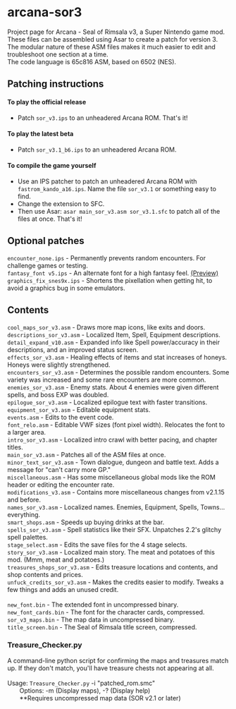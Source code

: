 # arcana-sor3
Project page for Arcana - Seal of Rimsala v3, a Super Nintendo game mod.\
These files can be assembled using Asar to create a patch for version 3.\
The modular nature of these ASM files makes it much easier to edit and troubleshoot one section at a time.\
The code language is 65c816 ASM, based on 6502 (NES).

## Patching instructions
#### To play the official release ####
* Patch `sor_v3.ips` to an unheadered Arcana ROM. That's it!

#### To play the latest beta ####
* Patch `sor_v3.1_b6.ips` to an unheadered Arcana ROM.

#### To compile the game yourself ####
* Use an IPS patcher to patch an unheadered Arcana ROM with `fastrom_kando_a16.ips`. Name the file `sor_v3.1` or something easy to find.
* Change the extension to SFC.
* Then use Asar: `asar main_sor_v3.asm sor_v3.1.sfc` to patch all of the files at once. That's it!


## Optional patches
`encounter_none.ips`      - Permanently prevents random encounters. For challenge games or testing.\
`fantasy_font v5.ips`     - An alternate font for a high fantasy feel. [(Preview)](https://github.com/SarahShinespark/arcana-sor3/blob/main/Patches/fantasy%20font%20demo.png)\
`graphics_fix_snes9x.ips` - Shortens the pixellation when getting hit, to avoid a graphics bug in some emulators.


## Contents
`cool_maps_sor_v3.asm`		- Draws more map icons, like exits and doors.\
`descriptions_sor_v3.asm`	- Localized Item, Spell, Equipment descriptions.\
`detail_expand_v10.asm`		- Expanded info like Spell power/accuracy in their descriptions, and an improved status screen.\
`effects_sor_v3.asm`			- Healing effects of items and stat increases of honeys. Honeys were slightly strengthened.\
`encounters_sor_v3.asm`		- Determines the possible random encounters. Some variety was increased and some rare encounters are more common.\
`enemies_sor_v3.asm`			- Enemy stats. About 4 enemies were given different spells, and boss EXP was doubled.\
`epilogue_sor_v3.asm`			- Localized epilogue text with faster transitions.\
`equipment_sor_v3.asm`		- Editable equipment stats.\
`events.asm`              - Edits to the event code.\
`font_relo.asm`						- Editable VWF sizes (font pixel width). Relocates the font to a larger area.\
`intro_sor_v3.asm`			  - Localized intro crawl with better pacing, and chapter titles.\
`main_sor_v3.asm`         - Patches all of the ASM files at once.\
`minor_text_sor_v3.asm`   - Town dialogue, dungeon and battle text. Adds a message for "can't carry more GP."\
`miscellaneous.asm`			  - Has some miscellaneous global mods like the ROM header or editing the encounter rate.\
`modifications_v3.asm`    - Contains more miscellaneous changes from v2.1.15 and before.\
`names_sor_v3.asm`			  - Localized names. Enemies, Equipment, Spells, Towns... everything.\
`smart_shops.asm`         - Speeds up buying drinks at the bar.\
`spells_sor_v3.asm`			  - Spell statistics like their SFX. Unpatches 2.2's glitchy spell palettes.\
`stage_select.asm`        - Edits the save files for the 4 stage selects.\
`story_sor_v3.asm`			  - Localized main story. The meat and potatoes of this mod. (Mmm, meat and potatoes.)\
`treasures_shops_sor_v3.asm` - Edits treasure locations and contents, and shop contents and prices.\
`unfuck_credits_sor_v3.asm`	 - Makes the credits easier to modify. Tweaks a few things and adds an unused credit.\
\
`new_font.bin`        - The extended font in uncompressed binary.\
`new_font_cards.bin`  - The font for the character cards, compressed.\
`sor_v3_maps.bin`     - The map data in uncompressed binary.\
`title_screen.bin`    - The Seal of Rimsala title screen, compressed.

### Treasure_Checker.py
A command-line python script for confirming the maps and treasures match up. If they don't match, you'll have treasure chests not appearing at all.\
\
Usage: `Treasure_Checker.py` -i "patched_rom.smc"\
  &nbsp;&nbsp;&nbsp;&nbsp;&nbsp;&nbsp;
Options: -m (Display maps), -? (Display help)\
&nbsp;&nbsp;&nbsp;&nbsp;&nbsp;&nbsp;
**Requires uncompressed map data (SOR v2.1 or later)

